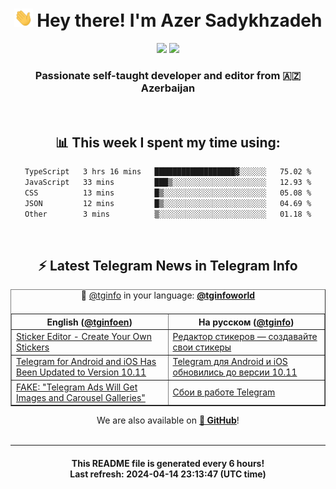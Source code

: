 <div align="center">
	<div>
		<h1>
      <img src="./assets/hi.gif" width="30px"> Hey there! I'm Azer Sadykhzadeh
    </h1>
    <img height="18" src="https://komarev.com/ghpvc/?username=sadykhzadeh&label=Views&color=2081c1&style=flat-square" />
		<a href="https://wakatime.com/Azer"> <img height="18" src="https://wakatime.com/badge/user/f80ae27a-c328-426f-a381-bc84136e2dd6.svg" /> </a>
    <h3>
      Passionate self-taught developer and editor from 🇦🇿 Azerbaijan
    </h3>
  </div>
  <br>

<h2>📊 This week I spent my time using:</h2>

<!--START_SECTION:waka-->

```txt
TypeScript   3 hrs 16 mins   ██████████████████▓░░░░░░   75.02 %
JavaScript   33 mins         ███▒░░░░░░░░░░░░░░░░░░░░░   12.93 %
CSS          13 mins         █▒░░░░░░░░░░░░░░░░░░░░░░░   05.08 %
JSON         12 mins         █▒░░░░░░░░░░░░░░░░░░░░░░░   04.69 %
Other        3 mins          ▒░░░░░░░░░░░░░░░░░░░░░░░░   01.18 %
```

<!--END_SECTION:waka-->

<br>

<h2>⚡️ Latest Telegram News in Telegram Info</h2>
  <table border>
		<tr>
			<th width="50%">English (<a href="https://t.me/tginfoen">@tginfoen</a>)</th>
			<th>На русском (<a href="https://t.me/tginfo">@tginfo</a>)</th>
		</tr>
		<caption>🚩 <a href="https://t.me/tginfo">@tginfo</a> in your language: <a href="https://t.me/tginfoworld"><b>@tginfoworld</b></a><caption/>
  <tr><td><a href="https://t.me/tginfoen/1895">Sticker Editor - Create Your Own Stickers</a></td>
    <td><a href="https://t.me/tginfo/3992">Редактор стикеров — создавайте свои стикеры</a></td></tr><tr><td><a href="https://t.me/tginfoen/1894">Telegram for Android and iOS Has Been Updated to Version 10.11</a></td>
    <td><a href="https://t.me/tginfo/3991">Telegram для Android и iOS обновились до версии 10.11</a></td></tr><tr><td><a href="https://t.me/tginfoen/1893">FAKE: "Telegram Ads Will Get Images and Carousel Galleries"</a></td>
    <td><a href="https://t.me/tginfo/3990">Сбои в работе Telegram</a></td></tr>
</table>
We are also available on <a href="https://github.com/tginfo"><b>🐙 GitHub</b></a>!
</div>

<br>
<hr>
<h4 align="center">This README file is generated <b>every 6 hours</b>!</br>Last refresh: <b>2024-04-14 23:13:47 (UTC time)</b></h4>
